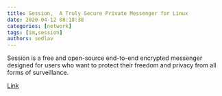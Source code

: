 ```yaml
---
title: Session,  A Truly Secure Private Messenger for Linux
date: 2020-04-12 08:18:38
categories: [network]
tags: [im,session]
authors: sedlav
---
```


Session is a free and open-source end-to-end encrypted messenger designed for users who want to protect their freedom and privacy from all forms of surveillance.

[Link](https://www.fossmint.com/session-secure-messenger-for-linux/)
